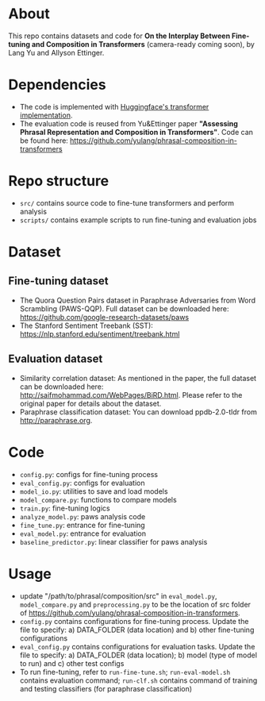 # About
This repo contains datasets and code for **On the Interplay Between Fine-tuning and Composition in Transformers** (camera-ready coming soon), by Lang Yu and Allyson Ettinger.

# Dependencies
- The code is implemented with [Huggingface's transformer implementation](https://github.com/huggingface/transformers).
- The evaluation code is reused from Yu&Ettinger paper **"Assessing Phrasal Representation and Composition in Transformers"**. Code can be found here: https://github.com/yulang/phrasal-composition-in-transformers

# Repo structure
- `src/` contains source code to fine-tune transformers and perform analysis
- `scripts/` contains example scripts to run fine-tuning and evaluation jobs

# Dataset
## Fine-tuning dataset
- The Quora Question Pairs dataset in Paraphrase Adversaries from Word Scrambling (PAWS-QQP). Full dataset can be downloaded here: https://github.com/google-research-datasets/paws
- The Stanford Sentiment Treebank (SST): https://nlp.stanford.edu/sentiment/treebank.html
## Evaluation dataset
- Similarity correlation dataset: As mentioned in the paper, the full dataset can be downloaded here: http://saifmohammad.com/WebPages/BiRD.html. Please refer to the original paper for details about the dataset.
- Paraphrase classification dataset: You can download ppdb-2.0-tldr from http://paraphrase.org.

# Code
- `config.py`: configs for fine-tuning process
- `eval_config.py`: configs for evaluation
- `model_io.py`: utilities to save and load models
- `model_compare.py`: functions to compare models
- `train.py`: fine-tuning logics
- `analyze_model.py`: paws analysis code
- `fine_tune.py`: entrance for fine-tuning
- `eval_model.py`: entrance for evaluation
- `baseline_predictor.py`: linear classifier for paws analysis

# Usage
- update "/path/to/phrasal/composition/src" in `eval_model.py`, `model_compare.py` and `preprocessing.py` to be the location of src folder of https://github.com/yulang/phrasal-composition-in-transformers.
- `config.py` contains configurations for fine-tuning process. Update the file to specify: a) DATA_FOLDER (data location) and b) other fine-tuning configurations
- `eval_config.py` contains configurations for evaluation tasks. Update the file to specify: a) DATA_FOLDER (data location); b) model (type of model to run) and c) other test configs
- To run fine-tuning, refer to `run-fine-tune.sh`; `run-eval-model.sh` contains evaluation command; `run-clf.sh` contains command of training and testing classifiers (for paraphrase classification)